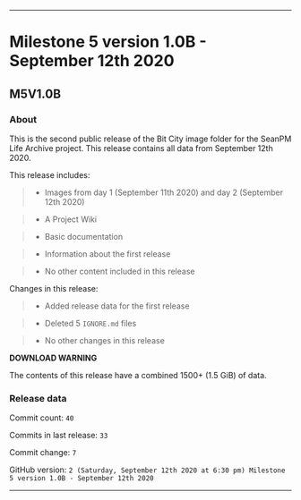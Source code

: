 
***

# Milestone 5 version 1.0B - September 12th 2020

## M5V1.0B

### About

This is the second public release of the Bit City image folder for the SeanPM Life Archive project. This release contains all data from September 12th 2020.

This release includes:

> * Images from day 1 (September 11th 2020) and day 2 (September 12th 2020)

> * A Project Wiki

> * Basic documentation

> * Information about the first release

> * No other content included in this release

Changes in this release:

> * Added release data for the first release

> * Deleted 5 `IGNORE.md` files

> * No other changes in this release

**DOWNLOAD WARNING**

The contents of this release have a combined 1500+ (1.5 GiB) of data.

### Release data

Commit count: `40`

Commits in last release: `33`

Commit change: `7`

GitHub version: `2 (Saturday, September 12th 2020 at 6:30 pm) Milestone 5 version 1.0B - September 12th 2020`

***
